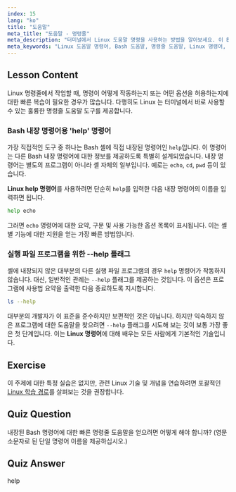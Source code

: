 ```yaml
---
index: 15
lang: "ko"
title: "도움말"
meta_title: "도움말 - 명령줄"
meta_description: "터미널에서 Linux 도움말 명령을 사용하는 방법을 알아보세요. 이 Bash 튜토리얼은 셸 내장 명령에 대한 도움말을 얻고 다른 Linux 프로그램에 --help 플래그를 사용하는 방법을 설명합니다."
meta_keywords: "Linux 도움말 명령어, Bash 도움말, 명령줄 도움말, Linux 명령어, 초보자 Linux, Linux 튜토리얼, Bash 튜토리얼, 셸 내장, 명령줄 지원"
---
```


## Lesson Content

Linux 명령줄에서 작업할 때, 명령이 어떻게 작동하는지 또는 어떤 옵션을 허용하는지에 대한 빠른 복습이 필요한 경우가 많습니다. 다행히도 Linux 는 터미널에서 바로 사용할 수 있는 훌륭한 명령줄 도움말 도구를 제공합니다.

### Bash 내장 명령어용 'help' 명령어

가장 직접적인 도구 중 하나는 Bash 셸에 직접 내장된 명령어인 `help`입니다. 이 명령어는 다른 Bash 내장 명령어에 대한 정보를 제공하도록 특별히 설계되었습니다. 내장 명령어는 별도의 프로그램이 아니라 셸 자체의 일부입니다. 예로는 `echo`, `cd`, `pwd` 등이 있습니다.

**Linux help 명령어**를 사용하려면 단순히 `help`를 입력한 다음 내장 명령어의 이름을 입력하면 됩니다.

```bash
help echo
```

그러면 `echo` 명령어에 대한 요약, 구문 및 사용 가능한 옵션 목록이 표시됩니다. 이는 셸별 기능에 대한 지원을 얻는 가장 빠른 방법입니다.

### 실행 파일 프로그램을 위한 --help 플래그

셸에 내장되지 않은 대부분의 다른 실행 파일 프로그램의 경우 `help` 명령어가 작동하지 않습니다. 대신, 일반적인 관례는 `--help` 플래그를 제공하는 것입니다. 이 옵션은 프로그램에 사용법 요약을 출력한 다음 종료하도록 지시합니다.

```bash
ls --help
```

대부분의 개발자가 이 표준을 준수하지만 보편적인 것은 아닙니다. 하지만 익숙하지 않은 프로그램에 대한 도움말을 찾으려면 `--help` 플래그를 시도해 보는 것이 보통 가장 좋은 첫 단계입니다. 이는 **Linux 명령어**에 대해 배우는 모든 사람에게 기본적인 기술입니다.

## Exercise

이 주제에 대한 특정 실습은 없지만, 관련 Linux 기술 및 개념을 연습하려면 포괄적인 [Linux 학습 경로](https://labex.io/ko/learn/linux)를 살펴보는 것을 권장합니다.

## Quiz Question

내장된 Bash 명령어에 대한 빠른 명령줄 도움말을 얻으려면 어떻게 해야 합니까? (영문 소문자로 된 단일 명령어 이름을 제공하십시오.)

## Quiz Answer

help
